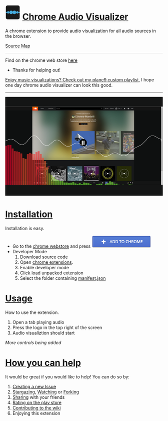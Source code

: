 
# [![logo](https://github.com/Douile/Chrome-Audio-Visualizer/raw/master/icon48.png)](https://goo.gl/Xx4vje) [Chrome Audio Visualizer](#-chrome-audio-visualizerchrome-audio-visualizer)

A chrome extension to provide audio visualization for all audio sources in the browser.

[Source Map](/MAP.md)

---

Find on the chrome web store [here](https://goo.gl/Xx4vje)

- Thanks for helping out!

[Enjoy music visualizations? Check out my plane9 custom playlist](https://gist.github.com/Douile/640bc92c624090ea0f7758a021bfbd71), I hope one day chrome audio visualizer can look this good.

---

[![screenshot](https://github.com/Douile/Chrome-Audio-Visualizer/raw/master/GIT/audioVisScreen2.png)](https://goo.gl/Xx4vje)

# [Installation](#installation)

Installation is easy.
* Go to the [chrome webstore](https://goo.gl/Xx4vje) and press [![Add to Chrome](https://github.com/Douile/Chrome-Audio-Visualizer/raw/master/GIT/addToChrome.png)](https://goo.gl/Xx4vje)
* Developer Mode
  1. Download source code 
  2. Open [chrome extensions](chrome://extensions).
  3. Enable developer mode
  4. Click load unpacked extension
  5. Select the folder containing [manifest.json](https://github.com/Douile/Chrome-Audio-Visualizer/raw/master/manifest.json)
  
# [Usage](#usage)
How to use the extension.
1. Open a tab playing audio
2. Press the logo in the top right of the screen
3. Audio visualiztion should start

*More controls being added*

# [How you can help](#how-you-can-help)
It would be great if you would like to help! You can do so by:
1. [Creating a new Issue](https://github.com/Douile/Chrome-Audio-Visualizer/issues/new)
2. [Stargazing](https://github.com/Douile/Chrome-Audio-Visualizer/stargazers), [Watching](https://github.com/Douile/Chrome-Audio-Visualizer/watchers) or [Forking](https://github.com/Douile/Chrome-Audio-Visualizer/network#fork-destination-box)
3. [Sharing](https://plus.google.com/share?app=110&url=https%3A%2F%2Fchrome.google.com%2Fwebstore%2Fdetail%2Faudio-visualizer%2Fcaajjjkijcgmagpdjgadkodpgnmajcej) with your friends
4. [Rating on the play store](https://chrome.google.com/webstore/detail/audio-visualizer/caajjjkijcgmagpdjgadkodpgnmajcej/reviews)
5. [Contributing to the wiki](https://github.com/Douile/Chrome-Audio-Visualizer/wiki/_new)
6. Enjoying this extension
